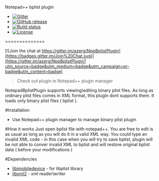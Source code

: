 Notepad++ bplist plugin 
- [![Gitter](https://badges.gitter.im/Join%20Chat.svg)](https://gitter.im/azerg/NppBplistPlugin?utm_source=badge&utm_medium=badge&utm_campaign=pr-badge)
- [![GitHub release](https://img.shields.io/github/release/azerg/NppBplistPlugin.svg?style=flat)](https://github.com/azerg/NppBplistPlugin/releases)
- [![Build status](https://ci.appveyor.com/api/projects/status/ox8kagplw7gvg092?svg=true)](https://ci.appveyor.com/project/azerg/nppbplistplugin)
- [![License](http://img.shields.io/badge/license-NewBSD-brightgreen.svg?style=flat-squar)](http://opensource.org/licenses/BSD-3-Clause)

==============

[![Join the chat at https://gitter.im/azerg/NppBplistPlugin](https://badges.gitter.im/Join%20Chat.svg)](https://gitter.im/azerg/NppBplistPlugin?utm_source=badge&utm_medium=badge&utm_campaign=pr-badge&utm_content=badge)
>Check out plugin in Notepad++ plugin manager

NotepadBplistPlugin supports viewing\editing binary plist files. As long as ordinary plist files comes in XML format, this plugin dont supports them. It loads only binary plist files ( bplist ).

#Installation
- Use Notepad++ plugin manager to manage binary plist plugin

#How it works
Just open bplist file with notepad++. You are free to edit is as usual as long as you will do it in a valid XML way. You could type an invalid XML code - in this case when you will try to save bplist, plugin will be not able to conver invalid XML to bplist and will restore original bplist data ( before your modifications )


#Dependencies
- [libimobiledevice]  - for libplist library
- [libxml2] - xml reader\writer

[libimobiledevice]:http://www.libimobiledevice.org/
[libxml2]:http://xmlsoft.org/
